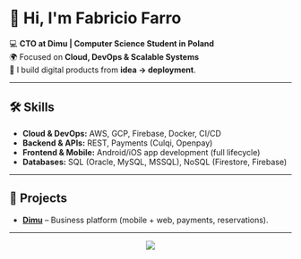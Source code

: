 # 👋 Hi, I'm Fabricio Farro  

💻 **CTO at Dimu | Computer Science Student in Poland**  
🌍 Focused on **Cloud, DevOps & Scalable Systems**  
🚀 I build digital products from **idea → deployment**.  

---

## 🛠️ Skills  
- **Cloud & DevOps:** AWS, GCP, Firebase, Docker, CI/CD  
- **Backend & APIs:** REST, Payments (Culqi, Openpay)
- **Frontend & Mobile:** Android/iOS app development (full lifecycle)
- **Databases:** SQL (Oracle, MySQL, MSSQL), NoSQL (Firestore, Firebase)  

---

## 📌 Projects  
- **[Dimu](https://www.dimu.app/)** – Business platform (mobile + web, payments, reservations).  

---

<p align="center">
  <img src="https://readme-typing-svg.herokuapp.com?size=22&duration=2500&color=43D787&center=true&vCenter=true&lines=⭐️+Always+learning;⭐️+Always+building;⭐️+Always+improving"/>
</p>
